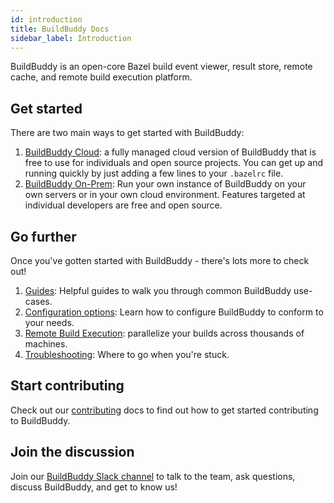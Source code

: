 ```yaml
---
id: introduction
title: BuildBuddy Docs
sidebar_label: Introduction
---
```


BuildBuddy is an open-core Bazel build event viewer, result store, remote cache, and remote build execution platform.

## Get started

There are two main ways to get started with BuildBuddy:

1. [BuildBuddy Cloud](cloud.md): a fully managed cloud version of BuildBuddy that is free to use for individuals and open source projects. You can get up and running quickly by just adding a few lines to your `.bazelrc` file.
1. [BuildBuddy On-Prem](on-prem.md): Run your own instance of BuildBuddy on your own servers or in your own cloud environment. Features targeted at individual developers are free and open source. 

## Go further

Once you've gotten started with BuildBuddy - there's lots more to check out!

1. [Guides](guides.md): Helpful guides to walk you through common BuildBuddy use-cases.
1. [Configuration options](config.md): Learn how to configure BuildBuddy to conform to your needs.
1. [Remote Build Execution](remote-build-execution.md): parallelize your builds across thousands of machines.
1. [Troubleshooting](troubleshooting.md): Where to go when you're stuck.

## Start contributing

Check out our [contributing](contributing.md) docs to find out how to get started contributing to BuildBuddy.

## Join the discussion

Join our [BuildBuddy Slack channel](https://community.buildbuddy.io) to talk to the team, ask questions, discuss BuildBuddy, and get to know us!
